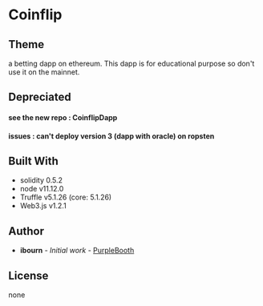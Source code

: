 # Coinflip

 ## Theme
  a betting dapp on ethereum.
  This dapp is for educational purpose so don't use it on the mainnet.

 ## Depreciated
  #### see the new repo : CoinflipDapp

  #### issues : can't deploy version 3 (dapp with oracle) on ropsten

 ## Built With
  * solidity 0.5.2
  * node v11.12.0
  * Truffle v5.1.26 (core: 5.1.26)
  * Web3.js v1.2.1

 ## Author
  * **ibourn** - *Initial work* - [PurpleBooth](https://github.com/PurpleBooth)

 ## License
  none
